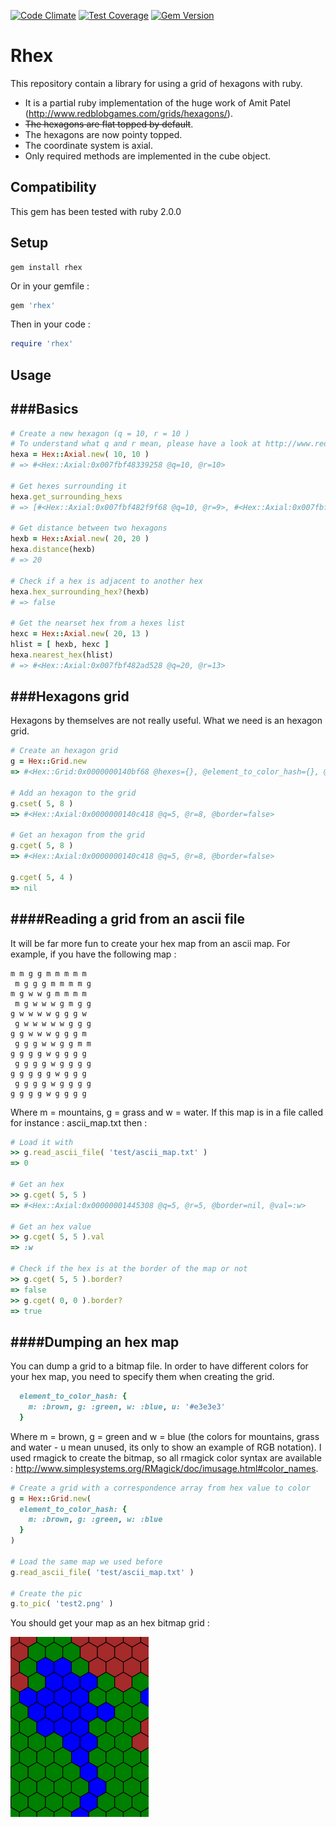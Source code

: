 [![Code Climate](https://codeclimate.com/github/czuger/rhex/badges/gpa.svg)](https://codeclimate.com/github/czuger/rhex)
[![Test Coverage](https://codeclimate.com/github/czuger/rhex/badges/coverage.svg)](https://codeclimate.com/github/czuger/rhex/coverage)
[![Gem Version](https://badge.fury.io/rb/rhex.svg)](https://badge.fury.io/rb/rhex)

# Rhex
This repository contain a library for using a grid of hexagons with ruby.

* It is a partial ruby implementation of the huge work of Amit Patel (http://www.redblobgames.com/grids/hexagons/).
* ~~The hexagons are flat topped by default~~.
* The hexagons are now pointy topped.
* The coordinate system is axial.
* Only required methods are implemented in the cube object.

## Compatibility

This gem has been tested with ruby 2.0.0

## Setup

```shell
gem install rhex
```

Or in your gemfile : 
```ruby
gem 'rhex'
```

Then in your code :
```ruby
require 'rhex'
```

## Usage

###Basics
------

```ruby
# Create a new hexagon (q = 10, r = 10 )
# To understand what q and r mean, please have a look at http://www.redblobgames.com/grids/hexagons/#coordinates
hexa = Hex::Axial.new( 10, 10 )
# => #<Hex::Axial:0x007fbf48339258 @q=10, @r=10>

# Get hexes surrounding it
hexa.get_surrounding_hexs
# => [#<Hex::Axial:0x007fbf482f9f68 @q=10, @r=9>, #<Hex::Axial:0x007fbf482f9f40 @q=11, @r=9>, ... ]

# Get distance between two hexagons
hexb = Hex::Axial.new( 20, 20 )
hexa.distance(hexb)
# => 20

# Check if a hex is adjacent to another hex
hexa.hex_surrounding_hex?(hexb)
# => false

# Get the nearset hex from a hexes list
hexc = Hex::Axial.new( 20, 13 )
hlist = [ hexb, hexc ]
hexa.nearest_hex(hlist)
# => #<Hex::Axial:0x007fbf482ad528 @q=20, @r=13>
```

###Hexagons grid
------

Hexagons by themselves are not really useful. What we need is an hexagon grid.

```ruby
# Create an hexagon grid
g = Hex::Grid.new
=> #<Hex::Grid:0x0000000140bf68 @hexes={}, @element_to_color_hash={}, @hex_ray=16, @hex_height=32.0, @hex_width=27.712812921102035, @half_width=13.856406460551018, @quarter_height=8.0>

# Add an hexagon to the grid
g.cset( 5, 8 )
=> #<Hex::Axial:0x0000000140c418 @q=5, @r=8, @border=false>

# Get an hexagon from the grid
g.cget( 5, 8 )
=> #<Hex::Axial:0x0000000140c418 @q=5, @r=8, @border=false>

g.cget( 5, 4 )
=> nil
```

####Reading a grid from an ascii file
------

It will be far more fun to create your hex map from an ascii map. For example, if you have the following map : 

```
m m g g m m m m m
 m g g g m m m m g
m g w w g m m m m
 m g w w w g m g g
g w w w w g g g w
 g w w w w w g g g
g g w w w g g g m
 g g g w w g g m m
g g g g w g g g g
 g g g g w g g g g
g g g g g w g g g
 g g g g w g g g g
g g g g w g g g g
```

Where m = mountains, g = grass and w = water. If this map is in a file called for instance : ascii_map.txt then : 

```ruby
# Load it with 
>> g.read_ascii_file( 'test/ascii_map.txt' )
=> 0

# Get an hex 
>> g.cget( 5, 5 )
=> #<Hex::Axial:0x00000001445308 @q=5, @r=5, @border=nil, @val=:w>

# Get an hex value
>> g.cget( 5, 5 ).val
=> :w

# Check if the hex is at the border of the map or not 
>> g.cget( 5, 5 ).border?
=> false
>> g.cget( 0, 0 ).border?
=> true
```

####Dumping an hex map
------

You can dump a grid to a bitmap file. In order to have different colors for your hex map, you need to specify them when creating the grid.
```ruby
  element_to_color_hash: {
    m: :brown, g: :green, w: :blue, u: '#e3e3e3'
  }
```
Where m = brown, g = green and w = blue (the colors for mountains, grass and water - u mean unused, its only to show an example of RGB notation). 
I used rmagick to create the bitmap, so all rmagick color syntax are available : http://www.simplesystems.org/RMagick/doc/imusage.html#color_names.

```ruby
# Create a grid with a correspondence array from hex value to color
g = Hex::Grid.new(
  element_to_color_hash: {
    m: :brown, g: :green, w: :blue
  }
)

# Load the same map we used before
g.read_ascii_file( 'test/ascii_map.txt' )

# Create the pic
g.to_pic( 'test2.png' )
```

You should get your map as an hex bitmap grid : 

![test picture](/images/test2.png)
